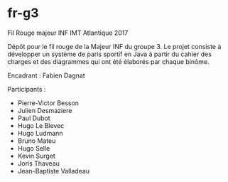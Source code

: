 # fr-g3
Fil Rouge majeur INF IMT Atlantique 2017 

Dépôt pour le fil rouge de la Majeur INF du groupe 3. Le projet consiste à développer un système de paris sportif en Java à partir du cahier des charges et des diagrammes qui ont été élaborés par chaque binôme.

Encadrant : Fabien Dagnat

Participants : 
 - Pierre-Victor Besson
 - Julien Desmaziere
 - Paul Dubot
 - Hugo Le Blevec
 - Hugo Ludmann
 - Bruno Mateu
 - Hugo Selle
 - Kevin Surget
 - Joris Thaveau
 - Jean-Baptiste Valladeau
